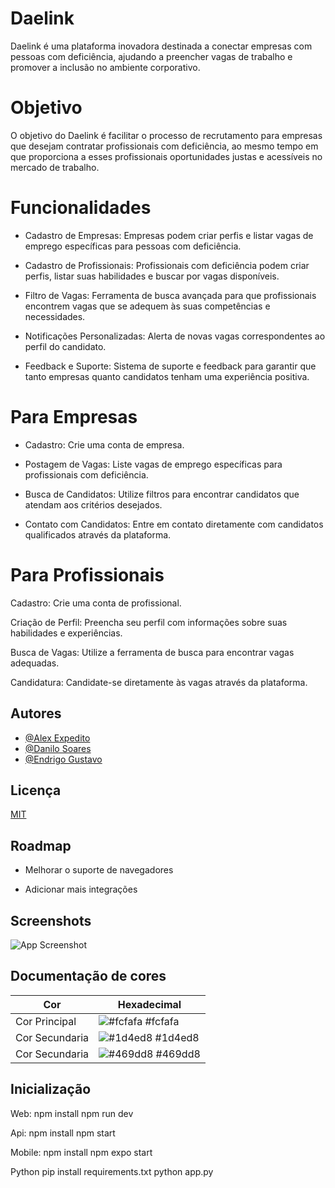 
# Daelink


Daelink é uma plataforma inovadora destinada a conectar empresas com pessoas com deficiência, ajudando a preencher vagas de trabalho e promover a inclusão no ambiente corporativo.

# Objetivo

O objetivo do Daelink é facilitar o processo de recrutamento para empresas que desejam contratar profissionais com deficiência, ao mesmo tempo em que proporciona a esses profissionais oportunidades justas e acessíveis no mercado de trabalho.


# Funcionalidades

- Cadastro de Empresas:  Empresas podem criar perfis e listar vagas de emprego específicas para pessoas com deficiência.

- Cadastro de Profissionais: Profissionais com deficiência podem criar perfis, listar suas habilidades e buscar por vagas disponíveis.

- Filtro de Vagas: Ferramenta de busca avançada para que profissionais encontrem vagas que se adequem às suas competências e necessidades.

- Notificações Personalizadas: Alerta de novas vagas correspondentes ao perfil do candidato.

- Feedback e Suporte: Sistema de suporte e feedback para garantir que tanto empresas quanto candidatos tenham uma experiência positiva.


# Para Empresas

- Cadastro: Crie uma conta de empresa.

- Postagem de Vagas: Liste vagas de emprego específicas para profissionais com deficiência.

- Busca de Candidatos: Utilize filtros para encontrar candidatos que atendam aos critérios desejados.

- Contato com Candidatos: Entre em contato diretamente com candidatos qualificados através da plataforma.

# Para Profissionais

Cadastro: Crie uma conta de profissional.

Criação de Perfil: Preencha seu perfil com informações sobre suas habilidades e experiências.

Busca de Vagas: Utilize a ferramenta de busca para encontrar vagas adequadas.

Candidatura: Candidate-se diretamente às vagas através da plataforma.

## Autores

- [@Alex Expedito](https://github.com/SonExpedito)
- [@Danilo Soares](https://www.github.com/DaniloSsoares)
- [@Endrigo Gustavo](https://www.github.com/Endrigogustavo)


## Licença

[MIT](https://choosealicense.com/licenses/mit/)


## Roadmap

- Melhorar o suporte de navegadores

- Adicionar mais integrações


## Screenshots

![App Screenshot](https://i.postimg.cc/4dYvbVmy/Captura-de-tela-2024-10-26-205410.png)


## Documentação de cores

| Cor               | Hexadecimal                                                |
| ----------------- | ---------------------------------------------------------------- |
| Cor Principal       | ![#fcfafa](https://via.placeholder.com/10/0a192f?text=+) #fcfafa |
| Cor Secundaria       | ![#1d4ed8](https://via.placeholder.com/10/f8f8f8?text=+) #1d4ed8 |
| Cor Secundaria       | ![#469dd8](https://via.placeholder.com/10/00b48a?text=+) #469dd8 |


## Inicialização

Web:
npm install
npm run dev

Api:
npm install
npm start

Mobile:
npm install
npm expo start

Python
pip install requirements.txt
python app.py


